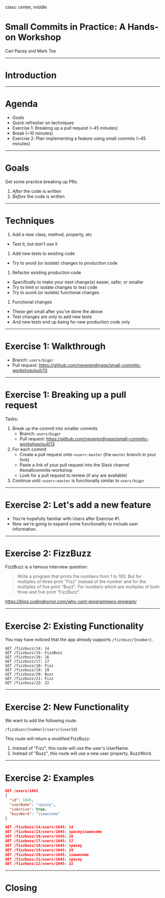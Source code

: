 <!-- Docs: https://github.com/gnab/remark/wiki -->
<!-- Example: https://github.com/gnab/remark/blob/gh-pages/index.html -->

class: center, middle

# Small Commits in Practice: A Hands-on Workshop

Carl Pacey and Mark Tse

---

# Introduction

---

# Agenda

* Goals
* Quick refresher on techniques
* Exercise 1: Breaking up a pull request (~45 minutes)
* Break (~10 minutes)
* Exercise 2: Plan implementing a feature using small commits (~45 minutes)

---

# Goals

Get some practice breaking up PRs:

1. _After_ the code is written
1. _Before_ the code is written

---

# Techniques

1. Add a new class, method, property, etc
  * Test it, but don't use it
1. Add new tests to existing code
  * Try to avoid (or isolate) changes to production code
1. Refactor existing production code
  * Specifically to make your next change(s) easier, safer, or smaller
  * Try to limit or isolate changes to test code
  * Try to avoid (or isolate) functional changes
1. Functional changes
  * These get small after you've done the above
  * Test changes are only to add new tests
  * And new tests end up being for new production code only

---

# Exercise 1: Walkthrough

* Branch: `users/bigpr`
* Pull request: https://github.com/neverendingqs/small-commits-workshop/pull/13

---

# Exercise 1: Breaking up a pull request

Tasks:
1. Break up the commit into smaller commits
   * Branch: `users/bigpr`
   * Pull request:
     https://github.com/neverendingqs/small-commits-workshop/pull/13
1. For each commit
    * Create a pull request onto `<user>:master` (the `master` branch in your
      fork)
    * Paste a link of your pull request into the Slack channel
      #smallcommits-workshop
    * Look for a pull request to review (if any are available)
1. Continue until `<user>:master` is functionally similar to `users/bigpr`

---

# Exercise 2: Let's add a new feature

* You're hopefully familiar with Users after Exercise #1.
* Now we're going to expand some functionality to include user information.

---

# Exercise 2: FizzBuzz

FizzBuzz is a famous interview question:

> Write a program that prints the numbers from 1 to 100. But for multiples of three print "Fizz" instead of the number and for the multiples of five print "Buzz". For numbers which are multiples of both three and five print "FizzBuzz".

https://blog.codinghorror.com/why-cant-programmers-program/

---

# Exercise 2: Existing Functionality

You may have noticed that the app already supports `/fizzbuzz/{number}`.

```
GET /fizzbuzz/14: 14
GET /fizzbuzz/15: FizzBuzz
GET /fizzbuzz/16: 16
GET /fizzbuzz/17: 17
GET /fizzbuzz/18: Fizz
GET /fizzbuzz/19: 19
GET /fizzbuzz/20: Buzz
GET /fizzbuzz/21: Fizz
GET /fizzbuzz/22: 22
```

---

# Exercise 2: New Functionality

We want to add the following route:

```
/fizzbuzz/{number}/users/{userId}
```

This route will return a modified FizzBuzz:

1. Instead of "Fizz", this route will use the user's UserName.
1. Instead of "Buzz", this route will use a new user property, BuzzWord.

---

# Exercise 2: Examples

```json
GET /users/1045
{
  "id": 1045,
  "userName": "cpacey",
  "isActive": true,
  "buzzWord": "isawesome"
}
```

```json
GET /fizzbuzz/14/users/1045: 14
GET /fizzbuzz/15/users/1045: cpaceyisawesome
GET /fizzbuzz/16/users/1045: 16
GET /fizzbuzz/17/users/1045: 17
GET /fizzbuzz/18/users/1045: cpacey
GET /fizzbuzz/19/users/1045: 19
GET /fizzbuzz/20/users/1045: isawesome
GET /fizzbuzz/21/users/1045: cpacey
GET /fizzbuzz/22/users/1045: 22
```

---

# Closing
